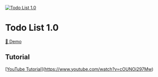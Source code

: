 [![Todo List 1.0](https://i.postimg.cc/pT1y0MWf/Screenshot-2023-04-01-114630.png)](https://www.youtube.com/watch?v=cOUNOi297Mw "Todo List 1.0 Tutorial")

# Todo List 1.0

[🫰 Demo](https://chic-pegasus-e21218.netlify.app/)

## Tutorial

[[YouTube Tutorial](https://i.ytimg.com/vi/cOUNOi297Mw/maxresdefault.jpg)](https://www.youtube.com/watch?v=cOUNOi297Mw)
